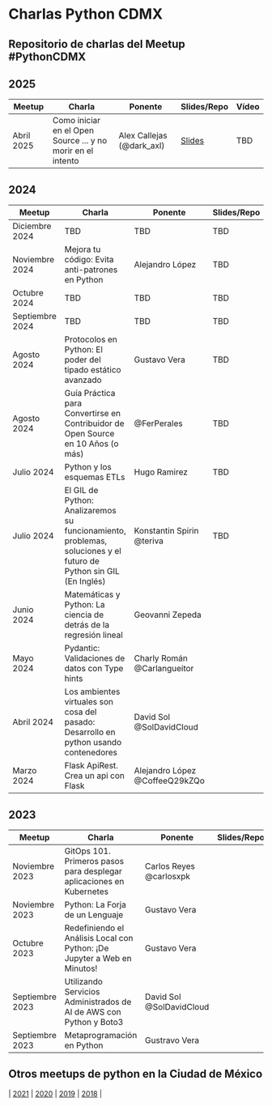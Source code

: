 # Charlas Python CDMX

Repositorio de charlas del Meetup #PythonCDMX
--

## 2025

| Meetup          | Charla                                                                                                            | Ponente                        | Slides/Repo | Vídeo                                   |
|-----------------|-------------------------------------------------------------------------------------------------------------------|--------------------------------|-------------|---------------------------------------------|
| Abril 2025      | Como iniciar en el Open Source ... y no morir en el intento                                                       | Alex Callejas (@dark_axl)      | [Slides](https://darkaxl017.fedorapeople.org/slides/Como_iniciar_en_el_Open_Source.pdf)     | TBD                                         |

## 2024

| Meetup          | Charla                                                                                                            | Ponente                        | Slides/Repo | Vídeo                                   |
|-----------------|-------------------------------------------------------------------------------------------------------------------|--------------------------------|-------------|---------------------------------------------|
| Diciembre 2024  | TBD                                                                                                               | TBD                            | TBD         | TBD                                         |
| Noviembre 2024  | Mejora tu código: Evita anti-patrones en Python                                                                   | Alejandro López                | TBD         | TBD                                         |
| Octubre 2024    | TBD                                                                                                               | TBD                            | TBD         | TBD                                         |
| Septiembre 2024 | TBD                                                                                                               | TBD                            | TBD         | TBD                                         |
| Agosto 2024     | Protocolos en Python: El poder del tipado estático avanzado                                                       | Gustavo Vera                   | TBD         | TBD                                         |
| Agosto 2024     | Guía Práctica para Convertirse en Contribuidor de Open Source en 10 Años (o más)                                  | @FerPerales                    | TBD         | TBD                                         |
| Julio 2024      | Python y los esquemas ETLs                                                                                        | Hugo Ramirez                   | TBD         |[![](https://markdown-videos-api.jorgenkh.no/url?url=https%3A%2F%2Fwww.youtube.com%2Fwatch%3Fv%3Do9AGel1P_qU)](https://www.youtube.com/watch?v=o9AGel1P_qU) | ERhC37enmC4
| Julio 2024      | El GIL de Python: Analizaremos su funcionamiento, problemas, soluciones y el futuro de Python sin GIL (En Inglés) | Konstantin Spirin @teriva      | TBD         |[![](https://markdown-videos-api.jorgenkh.no/url?url=https%3A%2F%2Fwww.youtube.com%2Fwatch%3Fv%3Do9AGel1P_qU)](https://www.youtube.com/watch?v=o9AGel1P_qU) | ERhC37enmC4
| Junio 2024      | Matemáticas y Python: La ciencia de detrás de la regresión lineal                                                 | Geovanni Zepeda                |             |[![](https://markdown-videos-api.jorgenkh.no/url?url=https%3A%2F%2Fwww.youtube.com%2Fwatch%3Fv%3DBmSI2IgHG_c)](https://www.youtube.com/watch?v=BmSI2IgHG_c) | BmSI2IgHG_c
| Mayo 2024       | Pydantic: Validaciones de datos con Type hints                                                                    | Charly Román @Carlangueitor    |             |[![](https://markdown-videos-api.jorgenkh.no/url?url=https%3A%2F%2Fwww.youtube.com%2Fwatch%3Fv%3Dacpwiu_sfjk)](https://www.youtube.com/watch?v=acpwiu_sfjk) | acpwiu_sfjk
| Abril 2024      | Los ambientes virtuales son cosa del pasado: Desarrollo en python usando contenedores                             | David Sol @SolDavidCloud       |             |[![](https://markdown-videos-api.jorgenkh.no/url?url=https%3A%2F%2Fwww.youtube.com%2Fwatch%3Fv%3DemJYJhFe0l8)](https://www.youtube.com/watch?v=emJYJhFe0l8) | emJYJhFe0l8
| Marzo 2024      | Flask ApiRest. Crea un api con Flask                                                                              | Alejandro López @CoffeeQ29kZQo |             |[![](https://markdown-videos-api.jorgenkh.no/url?url=https%3A%2F%2Fwww.youtube.com%2Fwatch%3Fv%3DMMHaIrZ1ISw)](https://www.youtube.com/watch?v=MMHaIrZ1ISw) | MMHaIrZ1ISw

## 2023

| Meetup          | Charla                                                                   | Ponente                 | Slides/Repo | Vídeo                                   |
| --------------- | ------------------------------------------------------------------------ | ----------------------- | ----------- | ------------------------------------------- |
| Noviembre 2023  | GitOps 101. Primeros pasos para desplegar aplicaciones en Kubernetes     | Carlos Reyes @carlosxpk |             | [![](https://markdown-videos-api.jorgenkh.no/url?url=https%3A%2F%2Fwww.youtube.com%2Fwatch%3Fv%3DGxBpandei-w)](https://www.youtube.com/watch?v=GxBpandei-w) |
| Noviembre 2023  | Python: La Forja de un Lenguaje                                          | Gustavo Vera            |             | [![](https://markdown-videos-api.jorgenkh.no/url?url=https%3A%2F%2Fwww.youtube.com%2Fwatch%3Fv%3DGxBpandei-w)](https://www.youtube.com/watch?v=GxBpandei-w) |
| Octubre 2023    | Redefiniendo el Análisis Local con Python: ¡De Jupyter a Web en Minutos! | Gustavo Vera            |             | [![](https://markdown-videos-api.jorgenkh.no/url?url=https%3A%2F%2Fwww.youtube.com%2Fwatch%3Fv%3DvhlPmOgrvUA)](https://www.youtube.com/watch?v=vhlPmOgrvUA) |
| Septiembre 2023 | Utilizando Servicios Administrados de AI de AWS con Python y Boto3       | David Sol @SolDavidCloud |             | [![](https://markdown-videos-api.jorgenkh.no/url?url=https%3A%2F%2Fwww.youtube.com%2Fwatch%3Fv%3DYNcqrukgQQY)](https://www.youtube.com/watch?v=YNcqrukgQQY) |
| Septiembre 2023 | Metaprogramación en Python                                               | Gustravo Vera           |             | [![](https://markdown-videos-api.jorgenkh.no/url?url=https%3A%2F%2Fwww.youtube.com%2Fwatch%3Fv%3DYNcqrukgQQY)](https://www.youtube.com/watch?v=YNcqrukgQQY) |

## Otros meetups de python en la Ciudad de México

| [2021](https://github.com/py-mx/Charlas?tab=readme-ov-file#meetups-2021)
| [2020](https://github.com/py-mx/Charlas?tab=readme-ov-file#meetups-2020)
| [2019](https://github.com/py-mx/Charlas?tab=readme-ov-file#meetups-2019)
| [2018](https://github.com/py-mx/Charlas?tab=readme-ov-file#meetups-2018)
|
